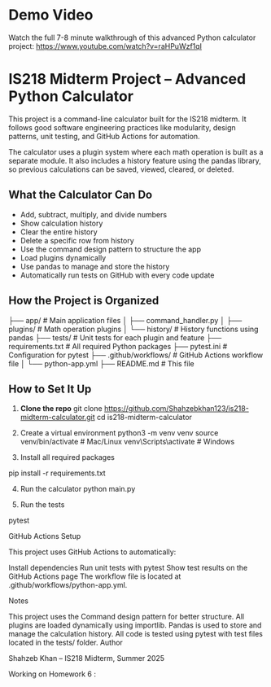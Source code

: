 # Demo Video
Watch the full 7-8 minute walkthrough of this advanced Python calculator project: https://www.youtube.com/watch?v=raHPuWzf1qI 

# IS218 Midterm Project – Advanced Python Calculator

This project is a command-line calculator built for the IS218 midterm. It follows good software engineering practices like modularity, design patterns, unit testing, and GitHub Actions for automation.

The calculator uses a plugin system where each math operation is built as a separate module. It also includes a history feature using the pandas library, so previous calculations can be saved, viewed, cleared, or deleted.

## What the Calculator Can Do

- Add, subtract, multiply, and divide numbers
- Show calculation history
- Clear the entire history
- Delete a specific row from history
- Use the command design pattern to structure the app
- Load plugins dynamically
- Use pandas to manage and store the history
- Automatically run tests on GitHub with every code update

## How the Project is Organized

├── app/ # Main application files
│ ├── command_handler.py
│ ├── plugins/ # Math operation plugins
│ └── history/ # History functions using pandas
├── tests/ # Unit tests for each plugin and feature
├── requirements.txt # All required Python packages
├── pytest.ini # Configuration for pytest
├── .github/workflows/ # GitHub Actions workflow file
│ └── python-app.yml
├── README.md # This file


## How to Set It Up

1. **Clone the repo**
   git clone https://github.com/Shahzebkhan123/is218-midterm-calculator.git
   cd is218-midterm-calculator

2. Create a virtual environment 
python3 -m venv venv
source venv/bin/activate  # Mac/Linux
venv\Scripts\activate     # Windows

3. Install all required packages 

pip install -r requirements.txt

4. Run the calculator 
python main.py

5. Run the tests 

pytest

GitHub Actions Setup

This project uses GitHub Actions to automatically:

Install dependencies
Run unit tests with pytest
Show test results on the GitHub Actions page
The workflow file is located at .github/workflows/python-app.yml.

Notes

This project uses the Command design pattern for better structure.
All plugins are loaded dynamically using importlib.
Pandas is used to store and manage the calculation history.
All code is tested using pytest with test files located in the tests/ folder.
Author

Shahzeb Khan – IS218 Midterm, Summer 2025 

Working on Homework 6 : 
